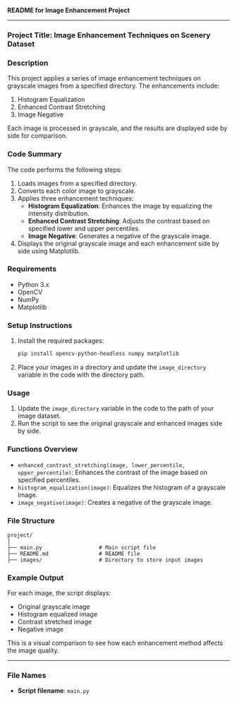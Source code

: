 **README for Image Enhancement Project**

---

### Project Title: Image Enhancement Techniques on Scenery Dataset

### Description
This project applies a series of image enhancement techniques on grayscale images from a specified directory. The enhancements include:
1. Histogram Equalization
2. Enhanced Contrast Stretching
3. Image Negative

Each image is processed in grayscale, and the results are displayed side by side for comparison.

### Code Summary
The code performs the following steps:
1. Loads images from a specified directory.
2. Converts each color image to grayscale.
3. Applies three enhancement techniques: 
   - **Histogram Equalization**: Enhances the image by equalizing the intensity distribution.
   - **Enhanced Contrast Stretching**: Adjusts the contrast based on specified lower and upper percentiles.
   - **Image Negative**: Generates a negative of the grayscale image.
4. Displays the original grayscale image and each enhancement side by side using Matplotlib.

### Requirements
- Python 3.x
- OpenCV
- NumPy
- Matplotlib

### Setup Instructions
1. Install the required packages:
   ```bash
   pip install opencv-python-headless numpy matplotlib
   ```
2. Place your images in a directory and update the `image_directory` variable in the code with the directory path.

### Usage
1. Update the `image_directory` variable in the code to the path of your image dataset.
2. Run the script to see the original grayscale and enhanced images side by side.

### Functions Overview
- `enhanced_contrast_stretching(image, lower_percentile, upper_percentile)`: Enhances the contrast of the image based on specified percentiles.
- `histogram_equalization(image)`: Equalizes the histogram of a grayscale image.
- `image_negative(image)`: Creates a negative of the grayscale image.

### File Structure
```plaintext
project/
│
├── main.py                  # Main script file
├── README.md                # README file
├── images/                  # Directory to store input images
```

### Example Output
For each image, the script displays:
- Original grayscale image
- Histogram equalized image
- Contrast stretched image
- Negative image

This is a visual comparison to see how each enhancement method affects the image quality.

---

### File Names
- **Script filename**: `main.py`
